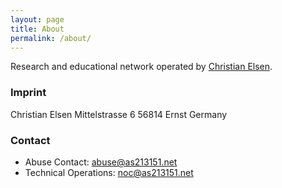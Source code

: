 ```yaml
---
layout: page
title: About
permalink: /about/
---
```


Research and educational network operated by [Christian Elsen](https://chris.elsen.xyz). 

### Imprint

Christian Elsen
Mittelstrasse 6
56814 Ernst
Germany

### Contact

- Abuse Contact: [abuse@as213151.net](mailto:abuse@as213151.net)
- Technical Operations: [noc@as213151.net](mailto:noc@as213151.net)
